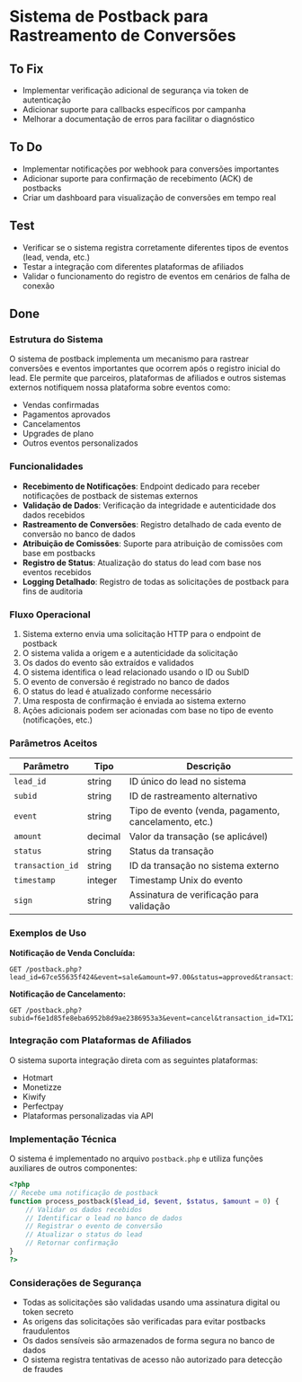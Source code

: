 # Sistema de Postback para Rastreamento de Conversões

## To Fix

- Implementar verificação adicional de segurança via token de autenticação
- Adicionar suporte para callbacks específicos por campanha
- Melhorar a documentação de erros para facilitar o diagnóstico

## To Do

- Implementar notificações por webhook para conversões importantes
- Adicionar suporte para confirmação de recebimento (ACK) de postbacks
- Criar um dashboard para visualização de conversões em tempo real

## Test

- Verificar se o sistema registra corretamente diferentes tipos de eventos
  (lead, venda, etc.)
- Testar a integração com diferentes plataformas de afiliados
- Validar o funcionamento do registro de eventos em cenários de falha de conexão

## Done

### Estrutura do Sistema

O sistema de postback implementa um mecanismo para rastrear conversões e eventos
importantes que ocorrem após o registro inicial do lead. Ele permite que
parceiros, plataformas de afiliados e outros sistemas externos notifiquem nossa
plataforma sobre eventos como:

- Vendas confirmadas
- Pagamentos aprovados
- Cancelamentos
- Upgrades de plano
- Outros eventos personalizados

### Funcionalidades

- **Recebimento de Notificações**: Endpoint dedicado para receber notificações
  de postback de sistemas externos
- **Validação de Dados**: Verificação da integridade e autenticidade dos dados
  recebidos
- **Rastreamento de Conversões**: Registro detalhado de cada evento de conversão
  no banco de dados
- **Atribuição de Comissões**: Suporte para atribuição de comissões com base em
  postbacks
- **Registro de Status**: Atualização do status do lead com base nos eventos
  recebidos
- **Logging Detalhado**: Registro de todas as solicitações de postback para fins
  de auditoria

### Fluxo Operacional

1. Sistema externo envia uma solicitação HTTP para o endpoint de postback
2. O sistema valida a origem e a autenticidade da solicitação
3. Os dados do evento são extraídos e validados
4. O sistema identifica o lead relacionado usando o ID ou SubID
5. O evento de conversão é registrado no banco de dados
6. O status do lead é atualizado conforme necessário
7. Uma resposta de confirmação é enviada ao sistema externo
8. Ações adicionais podem ser acionadas com base no tipo de evento
   (notificações, etc.)

### Parâmetros Aceitos

| Parâmetro        | Tipo    | Descrição                                             |
| ---------------- | ------- | ----------------------------------------------------- |
| `lead_id`        | string  | ID único do lead no sistema                           |
| `subid`          | string  | ID de rastreamento alternativo                        |
| `event`          | string  | Tipo de evento (venda, pagamento, cancelamento, etc.) |
| `amount`         | decimal | Valor da transação (se aplicável)                     |
| `status`         | string  | Status da transação                                   |
| `transaction_id` | string  | ID da transação no sistema externo                    |
| `timestamp`      | integer | Timestamp Unix do evento                              |
| `sign`           | string  | Assinatura de verificação para validação              |

### Exemplos de Uso

**Notificação de Venda Concluída:**

```
GET /postback.php?lead_id=67ce55635f424&event=sale&amount=97.00&status=approved&transaction_id=TX123456
```

**Notificação de Cancelamento:**

```
GET /postback.php?subid=f6e1d85fe8eba6952b8d9ae2386953a3&event=cancel&transaction_id=TX123456
```

### Integração com Plataformas de Afiliados

O sistema suporta integração direta com as seguintes plataformas:

- Hotmart
- Monetizze
- Kiwify
- Perfectpay
- Plataformas personalizadas via API

### Implementação Técnica

O sistema é implementado no arquivo `postback.php` e utiliza funções auxiliares
de outros componentes:

```php
<?php
// Recebe uma notificação de postback
function process_postback($lead_id, $event, $status, $amount = 0) {
    // Validar os dados recebidos
    // Identificar o lead no banco de dados
    // Registrar o evento de conversão
    // Atualizar o status do lead
    // Retornar confirmação
}
?>
```

### Considerações de Segurança

- Todas as solicitações são validadas usando uma assinatura digital ou token
  secreto
- As origens das solicitações são verificadas para evitar postbacks fraudulentos
- Os dados sensíveis são armazenados de forma segura no banco de dados
- O sistema registra tentativas de acesso não autorizado para detecção de
  fraudes
